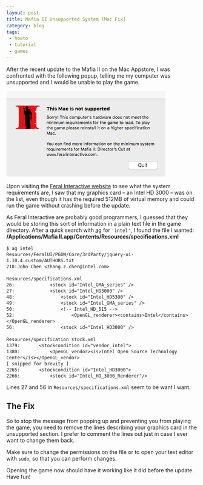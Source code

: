 ```yaml
---
layout: post
title: Mafia II Unsupported System [Mac Fix]
category: blog
tags:
 - howto
 - tutorial
 - games
---
```

After the recent update to the Mafia II on the Mac Appstore, I was confronted with the following popup, telling me my computer was unsupported and I would be unable to play the game.

![/img/mafia-ii-unsupported.png](/img/mafia-ii-unsupported.png)

Upon visiting the [Feral Interactive website](https://www.feralinteractive.com) to see what the system requirements are, I saw that my graphics card – an Intel HD 3000 – was on the list, even though it has the required 512MB of virtual memory and could run the game without crashing before the update.

As Feral Interactive are probably good programmers, I guessed that they would be storing this sort of information in a plain text file in the game directory. After a quick search with [ag](https://github.com/ggreer/the_silver_searcher) for `'intel'`, I found the file I wanted:  
__/Applications/Mafia II.app/Contents/Resources/specifications.xml__

```
$ ag intel
Resources/FeralUI/PGOW/Core/3rdParty/jquery-ui-1.10.4.custom/AUTHORS.txt
210:John Chen <zhang.z.chen@intel.com>

Resources/specifications.xml
26:             <stock id="Intel_GMA_series" />
27:             <stock id="Intel_HD3000" />
48:                 <stock id="Intel_HD5300" />
49:                 <stock id="Intel_GMA_series" />
50:                 <!-- Intel_HD_515 -->
52:                     <OpenGL_renderer><contains>Intel</contains></OpenGL_renderer>
56:                 <stock id="Intel_HD3000" />

Resources/specification_stock.xml
1379:       <stockcondition id="vendor_intel">
1380:           <OpenGL_vendor><is>Intel Open Source Technology Center</is></OpenGL_vendor>
[ snipped for brevity ]
2265:       <stockcondition id="Intel_HD3000">
2266:           <stock id="Intel_HD_3000_Renderer"/>
```

Lines 27 and 56 in `Resources/specifications.xml` seem to be want I want.

## The Fix

So to stop the message from popping up and preventing you from playing the game, you need to remove the lines describing your graphics card in the unsupported section. I prefer to comment the lines out just in case I ever want to change them back.

Make sure to change the permissions on the file or to open your text editor with `sudo`, so that you can perform changes.

Opening the game now should have it working like it did before the update. Have fun!
